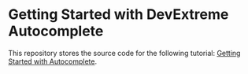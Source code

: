 # Getting Started with DevExtreme Autocomplete

This repository stores the source code for the following tutorial: [Getting Started with Autocomplete](https://js.devexpress.com/Documentation/Guide/UI_Components/Autocomplete/Getting_Started_with_Autocomplete/).
